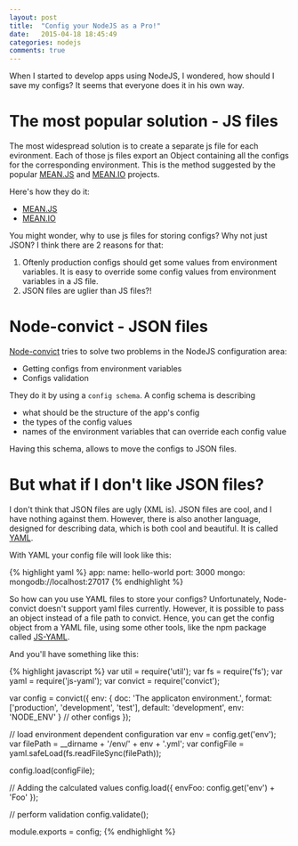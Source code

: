 ```yaml
---
layout: post
title:  "Config your NodeJS as a Pro!"
date:   2015-04-18 18:45:49
categories: nodejs
comments: true
---
```

When I started to develop apps using NodeJS, I wondered, how should I save my configs? It seems that everyone does it in his own way.

# The most popular solution - JS files

The most widespread solution is to create a separate js file for each evironment. Each of those js files export an Object containing all the configs for the corresponding environment.
This is the method suggested by the popular [MEAN.JS][mean-js] and [MEAN.IO][mean-io] projects.

Here's how they do it:

* [MEAN.JS][mean-js-config]
* [MEAN.IO][mean-io-config]

You might wonder, why to use js files for storing configs? Why not just JSON? I think there are 2 reasons for that:

1. Oftenly production configs should get some values from environment variables. It is easy to override some config values from environment variables in a JS file.
2. JSON files are uglier than JS files?!


# Node-convict - JSON files

[Node-convict][node-convict] tries to solve two problems in the NodeJS configuration area:

* Getting configs from environment variables
* Configs validation

They do it by using a `config schema`. A config schema is describing

* what should be the structure of the app's config
* the types of the config values
* names of the environment variables that can override each config value

Having this schema, allows to move the configs to JSON files.


# But what if I don't like JSON files?

I don't think that JSON files are ugly (XML is).
JSON files are cool, and I have nothing against them. However, there is also another language, designed for describing data, which is both cool and beautiful. It is called [YAML][yaml].

With YAML your config file will look like this:

{% highlight yaml %}
app:
  name: hello-world
port: 3000
mongo: mongodb://localhost:27017
{% endhighlight %}

So how can you use YAML files to store your configs? Unfortunately, Node-convict doesn't support yaml files currently. However, it is possible to pass an object instead of a file path to convict. Hence, you can
get the config object from a YAML file, using some other tools, like the npm package called [JS-YAML][js-yaml].

And you'll have something like this:

{% highlight javascript %}
var util = require('util');
var fs = require('fs');
var yaml = require('js-yaml');
var convict = require('convict');

var config = convict({
  env: {
    doc: 'The applicaton environment.',
    format: ['production', 'development', 'test'],
    default: 'development',
    env: 'NODE_ENV'
  }
  // other configs
});

// load environment dependent configuration
var env = config.get('env');
var filePath = __dirname + '/env/' + env + '.yml';
var configFile = yaml.safeLoad(fs.readFileSync(filePath));

config.load(configFile);

// Adding the calculated values
config.load({
  envFoo: config.get('env') + 'Foo'
});

// perform validation
config.validate();

module.exports = config;
{% endhighlight %}


[mean-js]: http://meanjs.org/
[mean-io]: http://mean.io/
[mean-js-config]: https://github.com/meanjs/mean/tree/master/config/env
[mean-io-config]: https://github.com/linnovate/mean/tree/master/config/env
[node-convict]: https://github.com/mozilla/node-convict
[yaml]: http://yaml.org/
[js-yaml]: https://github.com/nodeca/js-yaml